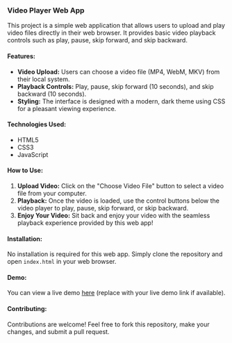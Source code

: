 
### Video Player Web App

This project is a simple web application that allows users to upload and play video files directly in their web browser. It provides basic video playback controls such as play, pause, skip forward, and skip backward.

#### Features:
- **Video Upload:** Users can choose a video file (MP4, WebM, MKV) from their local system.
- **Playback Controls:** Play, pause, skip forward (10 seconds), and skip backward (10 seconds).
- **Styling:** The interface is designed with a modern, dark theme using CSS for a pleasant viewing experience.

#### Technologies Used:
- HTML5
- CSS3
- JavaScript

#### How to Use:
1. **Upload Video:** Click on the "Choose Video File" button to select a video file from your computer.
2. **Playback:** Once the video is loaded, use the control buttons below the video player to play, pause, skip forward, or skip backward.
3. **Enjoy Your Video:** Sit back and enjoy your video with the seamless playback experience provided by this web app!

#### Installation:
No installation is required for this web app. Simply clone the repository and open `index.html` in your web browser.

#### Demo:
You can view a live demo [here](#) (replace with your live demo link if available).

#### Contributing:
Contributions are welcome! Feel free to fork this repository, make your changes, and submit a pull request.

